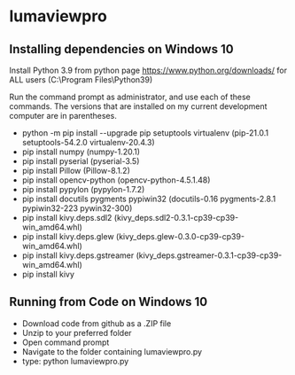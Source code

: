 # lumaviewpro



## Installing dependencies on Windows 10
Install Python 3.9 from python page https://www.python.org/downloads/ for ALL users (C:\Program Files\Python39)

Run the command prompt as administrator, and use each of these commands. The versions that are installed on my current development computer are in parentheses.

* python -m pip install --upgrade pip setuptools virtualenv (pip-21.0.1 setuptools-54.2.0 virtualenv-20.4.3)
* pip install numpy (numpy-1.20.1)
* pip install pyserial (pyserial-3.5)
* pip install Pillow (Pillow-8.1.2)
* pip install opencv-python (opencv-python-4.5.1.48)
* pip install pypylon (pypylon-1.7.2)
* pip install docutils pygments pypiwin32 (docutils-0.16 pygments-2.8.1 pypiwin32-223 pywin32-300)
* pip install kivy.deps.sdl2 (kivy_deps.sdl2-0.3.1-cp39-cp39-win_amd64.whl)
* pip install kivy.deps.glew (kivy_deps.glew-0.3.0-cp39-cp39-win_amd64.whl)
* pip install kivy.deps.gstreamer (kivy_deps.gstreamer-0.3.1-cp39-cp39-win_amd64.whl)
* pip install kivy

## Running from Code on Windows 10

* Download code from github as a .ZIP file
* Unzip to your preferred folder
* Open command prompt
* Navigate to the folder containing lumaviewpro.py
* type: python lumaviewpro.py
